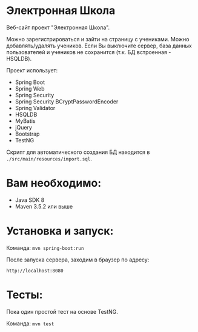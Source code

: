 # Электронная Школа
Веб-сайт проект "Электронная Школа".

Можно зарегистрироваться и зайти на страницу с учениками. Можно добавлять/удалять учеников.
Если Вы выключите сервер, база данных пользователей и учеников не сохранится (т.к. БД встроенная - HSQLDB).

Проект использует:
* Spring Boot
* Spring Web
* Spring Security
* Spring Security BCryptPasswordEncoder
* Spring Validator
* HSQLDB
* MyBatis
* jQuery
* Bootstrap
* TestNG

Скрипт для автоматического создания БД находится в `./src/main/resources/import.sql`.

# Вам необходимо:
* Java SDK 8 
* Maven 3.5.2 или выше

# Установка и запуск:
Команда: `mvn spring-boot:run`

После запуска сервера, заходим в браузер по адресу:

`http://localhost:8080`

# Тесты:
Пока один простой тест на основе TestNG.

Команда: `mvn test`